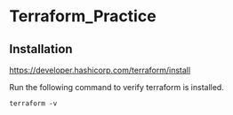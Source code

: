 # Terraform_Practice
## Installation
https://developer.hashicorp.com/terraform/install

Run the following command to verify terraform is installed.
```
terraform -v
```
